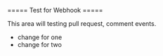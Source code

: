 ===== Test for Webhook =====

This area will testing pull request, comment events.

 * change for one
 * change for two
